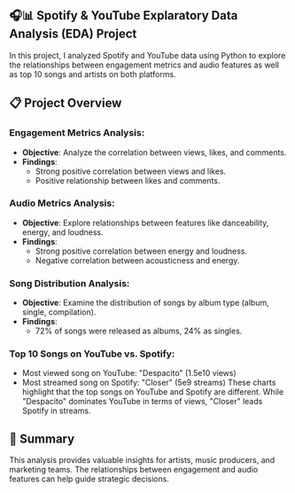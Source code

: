 ## 🎧📊 Spotify & YouTube Explaratory Data Analysis (EDA) Project

In this project, I analyzed Spotify and YouTube data using Python to explore the relationships between engagement metrics and audio features as well as top 10 songs and artists on both platforms.

## 📋 Project Overview

### Engagement Metrics Analysis:
- **Objective**: Analyze the correlation between views, likes, and comments.
- **Findings**:
    - Strong positive correlation between views and likes.
    - Positive relationship between likes and comments.

### Audio Metrics Analysis:
- **Objective**: Explore relationships between features like danceability, energy, and loudness.
- **Findings**:
    - Strong positive correlation between energy and loudness.
    - Negative correlation between acousticness and energy.

### Song Distribution Analysis:
- **Objective**: Examine the distribution of songs by album type (album, single, compilation).
- **Findings**:
    - 72% of songs were released as albums, 24% as singles.

### Top 10 Songs on YouTube vs. Spotify:
- Most viewed song on YouTube: "Despacito" (1.5e10 views)
- Most streamed song on Spotify: "Closer" (5e9 streams)
These charts highlight that the top songs on YouTube and Spotify are different. While "Despacito" dominates YouTube in terms of views, "Closer" leads Spotify in streams.

## 🎯 Summary

This analysis provides valuable insights for artists, music producers, and marketing teams. The relationships between engagement and audio features can help guide strategic decisions.
